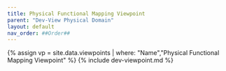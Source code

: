 ```yaml
---
title: Physical Functional Mapping Viewpoint
parent: "Dev-View Physical Domain"
layout: default
nav_order: ##Order##
---
```

{% assign vp = site.data.viewpoints | where: "Name","Physical Functional Mapping Viewpoint" %}
{% include dev-viewpoint.md %}